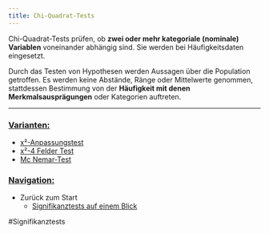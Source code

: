```yaml
---
title: Chi-Quadrat-Tests
---
```


Chi-Quadrat-Tests prüfen, ob **zwei oder mehr kategoriale (nominale) Variablen** voneinander abhängig sind. Sie werden bei Häufigkeitsdaten eingesetzt.

Durch das Testen von Hypothesen werden Aussagen über die Population getroffen.
Es werden keine Abstände, Ränge oder Mittelwerte genommen, stattdessen Bestimmung von der **Häufigkeit mit denen Merkmalsausprägungen** oder Kategorien auftreten.

---

### <u>Varianten:</u>

* [x²-Anpassungstest](/x2-anpassungstest)
* [x²-4 Felder Test](/x2-4-felder-test)
* [Mc Nemar-Test](/mc-nemar-test)

### <u>Navigation:</u>

* Zurück zum Start
  * [Signifikanztests auf einem Blick](/signifikanztests-auf-einem-Blick)

\#Signifikanztests
